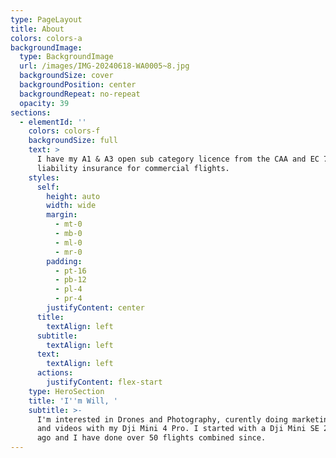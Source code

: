 ```yaml
---
type: PageLayout
title: About
colors: colors-a
backgroundImage:
  type: BackgroundImage
  url: /images/IMG-20240618-WA0005~8.jpg
  backgroundSize: cover
  backgroundPosition: center
  backgroundRepeat: no-repeat
  opacity: 39
sections:
  - elementId: ''
    colors: colors-f
    backgroundSize: full
    text: >
      I have my A1 & A3 open sub category licence from the CAA and EC 785/2004
      liability insurance for commercial flights.
    styles:
      self:
        height: auto
        width: wide
        margin:
          - mt-0
          - mb-0
          - ml-0
          - mr-0
        padding:
          - pt-16
          - pb-12
          - pl-4
          - pr-4
        justifyContent: center
      title:
        textAlign: left
      subtitle:
        textAlign: left
      text:
        textAlign: left
      actions:
        justifyContent: flex-start
    type: HeroSection
    title: 'I''m Will, '
    subtitle: >-
      I'm interested in Drones and Photography, curently doing marketing photos
      and videos with my Dji Mini 4 Pro. I started with a Dji Mini SE 2 years
      ago and I have done over 50 flights combined since.
---
```

